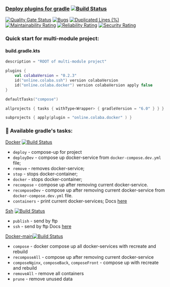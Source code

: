 ### [Deploy plugins for gradle](https://login.gradle.org/search?term=colaba.online) [![Build Status](https://travis-ci.org/steklopod/gradle-deploy-plugin.svg?branch=master)](https://travis-ci.org/steklopod/gradle-deploy-plugin)

[![Quality Gate Status](https://sonarcloud.io/api/project_badges/measure?project=steklopod_gradle-docker-plugin&metric=alert_status)](https://sonarcloud.io/dashboard?id=steklopod_gradle-docker-plugin)
[![Bugs](https://sonarcloud.io/api/project_badges/measure?project=steklopod_gradle-docker-plugin&metric=bugs)](https://sonarcloud.io/dashboard?id=steklopod_gradle-docker-plugin)
[![Duplicated Lines (%)](https://sonarcloud.io/api/project_badges/measure?project=steklopod_gradle-docker-plugin&metric=duplicated_lines_density)](https://sonarcloud.io/dashboard?id=steklopod_gradle-docker-plugin)
[![Maintainability Rating](https://sonarcloud.io/api/project_badges/measure?project=steklopod_gradle-docker-plugin&metric=sqale_rating)](https://sonarcloud.io/dashboard?id=steklopod_gradle-docker-plugin)
[![Reliability Rating](https://sonarcloud.io/api/project_badges/measure?project=steklopod_gradle-docker-plugin&metric=reliability_rating)](https://sonarcloud.io/dashboard?id=steklopod_gradle-docker-plugin)
[![Security Rating](https://sonarcloud.io/api/project_badges/measure?project=steklopod_gradle-docker-plugin&metric=security_rating)](https://sonarcloud.io/dashboard?id=steklopod_gradle-docker-plugin)

### Quick start for multi-module project:

#### build.gradle.kts

```kotlin
description = "ROOT of multi-module project"

plugins {
    val colabaVersion = "0.2.3"
    id("online.colaba.ssh") version colabaVersion
    id("online.colaba.docker") version colabaVersion apply false
}

defaultTasks("compose")

allprojects { tasks { withType<Wrapper> { gradleVersion = "6.0" } } }

subprojects { apply(plugin = "online.colaba.docker" ) }
```

### 🎯 Available gradle's tasks:

[Docker](https://plugins.gradle.org/plugin/online.colaba.docker) [![Build Status](https://travis-ci.org/steklopod/gradle-docker-plugin.svg?branch=master)](https://travis-ci.org/steklopod/gradle-docker-plugin)
* `deploy` - compose-up for project
* `deployDev`  - compose up  docker-service from `docker-compose.dev.yml` file;
* `remove`      - removes docker-service;
* `stop`        - stops docker-container;
* `docker`        - stops docker-container;
* `recompose`   - compose up after removing current docker-service.
* `recomposeDev` - compose up after removing current docker-service from `docker-compose.dev.yml` file.
* `containers`  - print current docker-services;
Docs [here](https://github.com/steklopod/gradle-deploy-plugin/blob/master/readme-Docker.md)

[Ssh](https://github.com/steklopod/gradle-ssh-plugin) [![Build Status](https://travis-ci.org/steklopod/gradle-ssh-plugin.svg?branch=master)](https://travis-ci.org/steklopod/gradle-ssh-plugin) 
* `publish` - send by ftp
* `ssh` - send by ftp
Docs [here](https://github.com/steklopod/gradle-deploy-plugin/blob/master/readme-Ssh.md)

[Docker-main](https://github.com/steklopod/gradle-docker-main-plugin)[![Build Status](https://travis-ci.org/steklopod/gradle-docker-main-plugin.svg?branch=master)](https://travis-ci.org/steklopod/gradle-docker-main-plugin) 
* `compose` - docker compose up all docker-services with recreate and rebuild
* `recomposeAll` - compose up after removing current docker-service
* `composeNginx`, `composeBack`, `composeFront` - compose up with recreate and rebuild
* `removeAll` - remove all containers
* `prune` - remove unused data
